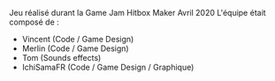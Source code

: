 Jeu réalisé durant la Game Jam Hitbox Maker Avril 2020
L'équipe était composé de :
- Vincent 	(Code / Game Design)
- Merlin	(Code / Game Design)
- Tom 		(Sounds effects)
- IchiSamaFR	(Code / Game Design / Graphique)